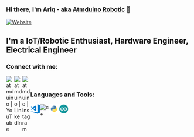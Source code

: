 ### Hi there, I'm Ariq - aka [Atmduino Robotic][website] 👋

[![Website](https://img.shields.io/website?label=atmduino.com&style=for-the-badge&url=https%3A%2F%2Fcodestackr.com)](https://linktr.ee/AtmduinoRobotic)

## I'm a IoT/Robotic Enthusiast, Hardware Engineer, Electrical Engineer


### Connect with me:

[<img align="left" alt="atmduino | YouTube" width="22px" src="https://cdn.jsdelivr.net/npm/simple-icons@v3/icons/youtube.svg" />][youtube]
[<img align="left" alt="atmduino | LinkedIn" width="22px" src="https://cdn.jsdelivr.net/npm/simple-icons@v3/icons/linkedin.svg" />][linkedin]
[<img align="left" alt="atmduino | Instagram" width="22px" src="https://cdn.jsdelivr.net/npm/simple-icons@v3/icons/instagram.svg" />][instagram]

<br />

### Languages and Tools:

<img align="left" alt="Visual Studio Code" width="26px" src="https://raw.githubusercontent.com/github/explore/80688e429a7d4ef2fca1e82350fe8e3517d3494d/topics/visual-studio-code/visual-studio-code.png" />
<img align="left" alt="c+" width="26px" src="https://raw.githubusercontent.com/github/explore/80688e429a7d4ef2fca1e82350fe8e3517d3494d/topics/c+/c+.png" />
<img align="left" alt="python" width="26px" src="https://raw.githubusercontent.com/github/explore/80688e429a7d4ef2fca1e82350fe8e3517d3494d/topics/python/python.png" />
<img align="left" alt="Arduino" width="26px" src="https://raw.githubusercontent.com/github/explore/80688e429a7d4ef2fca1e82350fe8e3517d3494d/topics/arduino/arduino.png" />

<br />
<br />

[website]: https://www.instagram.com/atmduino/
[youtube]: https://www.youtube.com/channel/UCfpKae3Lv2A41bXY2TYHztA
[instagram]: https://www.instagram.com/aththaareq_87/
[linkedin]: https://www.linkedin.com/in/ath-thaareq-mahesa-8330471b4/
